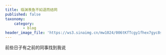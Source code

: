 ```yaml
---
title: 临渊羡鱼不如退而结网
published: false
taxonomy:
    category:
        - blog
header_image_file: 'https://ws3.sinaimg.cn/mw1024/006tKfTcgy1fhex7gyc8sj30x50cvac5.jpg'
---
```


前些日子有之前的同事找到我说
